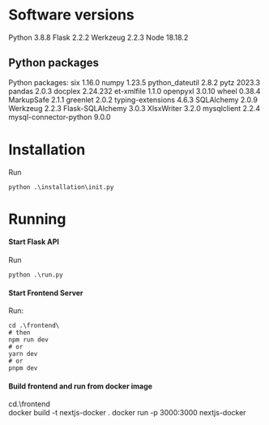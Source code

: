 # Software versions
Python 3.8.8
Flask 2.2.2
Werkzeug 2.2.3
Node 18.18.2

## Python packages
Python packages:
six 1.16.0
numpy 1.23.5
python_dateutil 2.8.2
pytz 2023.3
pandas 2.0.3
docplex 2.24.232
et-xmlfile 1.1.0
openpyxl 3.0.10
wheel 0.38.4
MarkupSafe 2.1.1
greenlet 2.0.2
typing-extensions 4.6.3
SQLAlchemy 2.0.9
Werkzeug 2.2.3
Flask-SQLAlchemy 3.0.3
XlsxWriter 3.2.0
mysqlclient 2.2.4
mysql-connector-python 9.0.0

# Installation

Run 
```
python .\installation\init.py
```

# Running

#### Start Flask API

Run 
```
python .\run.py
```

#### Start Frontend Server

Run: 
```
cd .\frontend\
# then
npm run dev 
# or 
yarn dev 
# or 
pnpm dev
```

#### Build frontend and run from docker image

cd.\frontend\
docker build -t nextjs-docker .
docker run -p 3000:3000 nextjs-docker